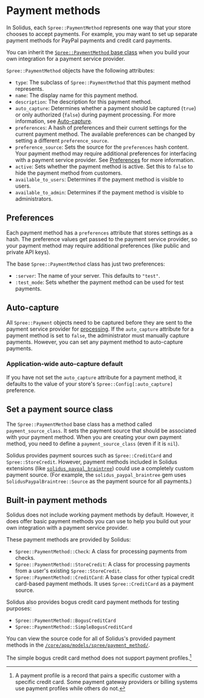 # Payment methods

In Solidus, each `Spree::PaymentMethod` represents one way that your store
chooses to accept payments. For example, you may want to set up separate payment
methods for PayPal payments and credit card payments.

You can inherit the [`Spree::PaymentMethod` base class][payment-method-base]
when you build your own integration for a payment service provider. <!-- For
more information about Solidus and payment service providers, see the [Payment
service providers][payment-service-providers] article. -->

`Spree::PaymentMethod` objects have the following attributes:

- `type`: The subclass of `Spree::PaymentMethod` that this payment method
  represents.
- `name`: The display name for this payment method.
- `description`: The description for this payment method.
- `auto_capture`: Determines whether a payment should be captured (`true`) or
  only authorized (`false`) during payment processing. For more information, see
  [Auto-capture](#auto-capture).
- `preferences`: A hash of preferences and their current settings for the
  current payment method. The available preferences can be changed by setting a
  different `preference_source`.
- `preference_source`: Sets the source for the `preferences` hash content. Your
  payment method may require additional preferences for interfacing with a
  payment service provider. See [Preferences](#preferences) for more
  information.
- `active`: Sets whether the payment method is active. Set this to `false` to
  hide the payment method from customers.
- `available_to_users`: Determines if the payment method is visible to users.
- `available_to_admin`: Determines if the payment method is visible to
  administrators.

<!-- TODO:
  Uncomment the link to the payment service providers article once it is merged.
-->

[payment-method-base]: https://github.com/solidusio/solidus/blob/master/core/app/models/spree/payment_method.rb
[payment-service-providers]: payment-service-providers.md

## Preferences

Each payment method has a `preferences` attribute that stores settings as a
hash. The preference values get passed to the payment service provider, so your
payment method may require additional preferences (like public and private API
keys).

The base `Spree::PaymentMethod` class has just two preferences:

- `:server`: The name of your server. This defaults to `"test"`.
- `:test_mode`: Sets whether the payment method can be used for test payments.

## Auto-capture

All `Spree::Payment` objects need to be captured before they are sent to the
payment service provider for [processing][payment-processing]. If the
`auto_capture` attribute for a payment method is set to `false`, the
administrator must manually capture payments. However, you can set any payment
method to auto-capture payments.

[payment-processing]: payment-processing.md

### Application-wide auto-capture default

If you have not set the `auto_capture` attribute for a payment method, it
defaults to the value of your store's `Spree::Config[:auto_capture]` preference.

## Set a payment source class

The `Spree::PaymentMethod` base class has a method called
`payment_source_class`. It sets the payment source that should be associated
with your payment method. When you are creating your own payment method, you
need to define a `payment_source_class` (even if it is `nil`).

Solidus provides payment sources such as `Spree::CreditCard` and
`Spree::StoreCredit`. However, payment methods included in Solidus extensions
(like [`solidus_paypal_braintree`][solidus-paypal-braintree]) could use a
completely custom payment source. (For example, the `solidus_paypal_braintree`
gem uses `SolidusPaypalBraintree::Source` as the payment source for all
payments.)

[solidus-paypal-braintree]: https://github.com/solidusio/solidus_paypal_braintree

## Built-in payment methods

Solidus does not include working payment methods by default. However, it does
offer basic payment methods you can use to help you build out your own
integration with a payment service provider.

These payment methods are provided by Solidus:

- `Spree::PaymentMethod::Check`: A class for processing payments from checks.
- `Spree::PaymentMethod::StoreCredit`: A class for processing payments from
  a user's existing `Spree::StoreCredit`.
- `Spree::PaymentMethod::CreditCard`: A base class for other typical credit
  card-based payment methods. It uses `Spree::CreditCard` as a payment source.

Solidus also provides bogus credit card payment methods for testing purposes:

- `Spree::PaymentMethod::BogusCreditCard`
- `Spree::PaymentMethod::SimpleBogusCreditCard`

You can view the source code for all of Solidus's provided payment methods in
the [`/core/app/models/spree/payment_method/`][payment-method-source].

The simple bogus credit card method does not support payment profiles.[^1]

[payment-method-source]: https://github.com/solidusio/solidus/tree/master/core/app/models/spree/payment_method

[^1]: A payment profile is a record that pairs a specific customer with a
  specific credit card. Some payment gateway providers or billing systems use
  payment profiles while others do not.
